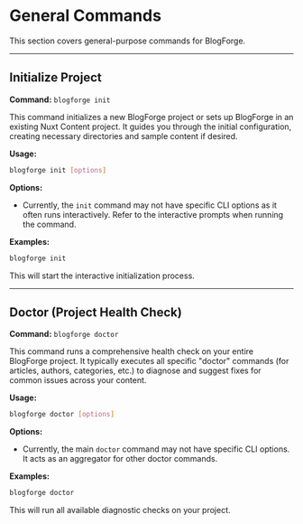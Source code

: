 # General Commands

This section covers general-purpose commands for BlogForge.

---

## Initialize Project

**Command:** `blogforge init`

This command initializes a new BlogForge project or sets up BlogForge in an existing Nuxt Content project. It guides you through the initial configuration, creating necessary directories and sample content if desired.

**Usage:**

```bash
blogforge init [options]
```

**Options:**

*   Currently, the `init` command may not have specific CLI options as it often runs interactively. Refer to the interactive prompts when running the command.

**Examples:**

```bash
blogforge init
```
This will start the interactive initialization process.

---

## Doctor (Project Health Check)

**Command:** `blogforge doctor`

This command runs a comprehensive health check on your entire BlogForge project. It typically executes all specific "doctor" commands (for articles, authors, categories, etc.) to diagnose and suggest fixes for common issues across your content.

**Usage:**

```bash
blogforge doctor [options]
```

**Options:**

*   Currently, the main `doctor` command may not have specific CLI options. It acts as an aggregator for other doctor commands.

**Examples:**

```bash
blogforge doctor
```
This will run all available diagnostic checks on your project.
